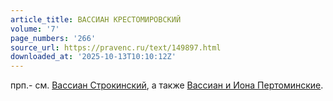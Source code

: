 ```yaml
---
article_title: ВАССИАН КРЕСТОМИРОВСКИЙ
volume: '7'
page_numbers: '266'
source_url: https://pravenc.ru/text/149897.html
downloaded_at: '2025-10-13T10:10:12Z'
---
```


прп.- см. [Вассиан Строкинский](<https://pravenc.ru/text/Вассиан Строкинский.html>), а также [Вассиан и Иона Пертоминские](<https://pravenc.ru/text/Вассиан и Иона Пертоминские.html>).
